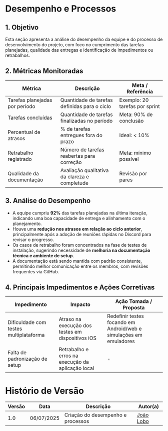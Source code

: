 # Desempenho e Processos

## 1. Objetivo

Esta seção apresenta a análise do desempenho da equipe e do processo de desenvolvimento do projeto, com foco no cumprimento das tarefas planejadas, qualidade das entregas e identificação de impedimentos ou retrabalhos.

## 2. Métricas Monitoradas

| Métrica                         | Descrição                                    | Meta / Referência                |
|--------------------------------|----------------------------------------------|---------------------------------|
| Tarefas planejadas por período  | Quantidade de tarefas definidas para o ciclo | Exemplo: 20 tarefas por sprint  |
| Tarefas concluídas              | Quantidade de tarefas finalizadas no período  | Meta: 90% de conclusão          |
| Percentual de atrasos           | % de tarefas entregues fora do prazo          | Ideal: < 10%                    |
| Retrabalho registrado           | Número de tarefas reabertas para correção     | Meta: mínimo possível           |
| Qualidade da documentação       | Avaliação qualitativa da clareza e completude | Revisão por pares               |

## 3. Análise do Desempenho

- A equipe cumpriu **92%** das tarefas planejadas na última iteração, indicando uma boa capacidade de entrega e alinhamento com o planejamento.
- Houve uma **redução nos atrasos em relação ao ciclo anterior**, principalmente após a adoção de reuniões rápidas no Discord para revisar o progresso.
- Os casos de retrabalho foram concentrados na fase de testes de instalação, sugerindo necessidade de **melhoria na documentação técnica e ambiente de setup**.
- A documentação está sendo mantida com padrão consistente, permitindo melhor comunicação entre os membros, com revisões frequentes via GitHub.

## 4. Principais Impedimentos e Ações Corretivas

| Impedimento                        | Impacto                                     | Ação Tomada / Proposta                        |
|-----------------------------------|---------------------------------------------|-----------------------------------------------|
| Dificuldade com testes multiplataforma | Atraso na execução dos testes em dispositivos iOS | Redefinir testes focando em Android/web e simulações em emuladores |
| Falta de padronização de setup    | Retrabalho e erros na execução da aplicação local | - |



# Histório de Versão

| Versão | Data | Descrição | Autor(a) |
|--------|------|----------|-------------------------------|
| 1.0    | 06/07/2025 |Criação do desempenho e processos| [João Lobo](https://github.com/joaolobo10)|